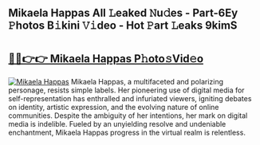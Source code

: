 ## Mikaela Happas All 𝙻eaked 𝙽u𝚍es - Part-6Ey 𝙿hotos B𝚒kini 𝚅𝚒deo - Hot 𝙿art 𝙻eaks 9kimS

# <h2><a href="http://ld0ikf.urlbe.top/?page=Mikaela+Happas">🔗🔗👉👉 Mikaela Happas P𝚑oto𝚜Vid𝚎o</a></h2>

[![Mikaela Happas](https://i.imgur.com/eBuTRDB.gif)](http://ld0ikf.urlbe.top/?page=Mikaela+Happas)
Mikaela Happas, a multifaceted and polarizing personage, resists simple labels. Her pioneering use of digital media for self-representation has enthralled and infuriated viewers, igniting debates on identity, artistic expression, and the evolving nature of online communities. Despite the ambiguity of her intentions, her mark on digital media is indelible. Fueled by an unyielding resolve and undeniable enchantment, Mikaela Happas progress in the virtual realm is relentless.
